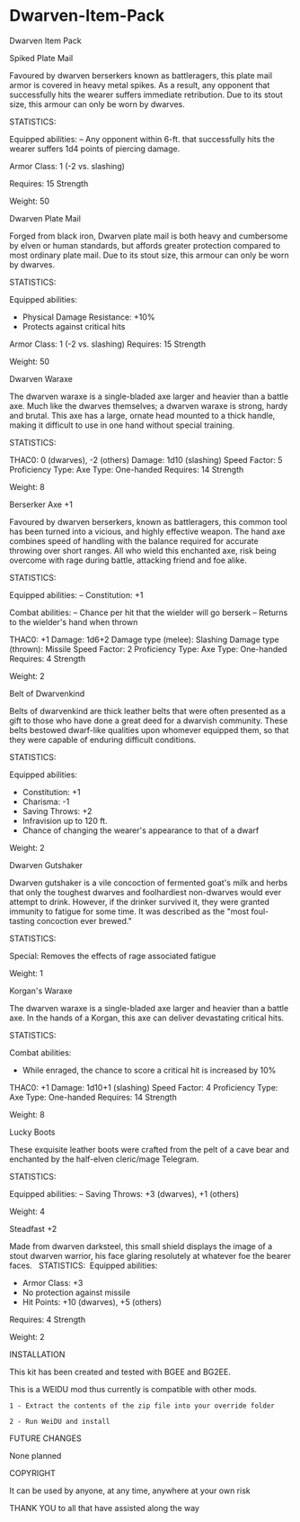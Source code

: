 # Dwarven-Item-Pack
Dwarven Item Pack

Spiked Plate Mail

Favoured by dwarven berserkers known as battleragers, this plate mail armor is covered in heavy metal spikes. As a result, any opponent that successfully hits the wearer suffers immediate retribution. Due to its stout size, this armour can only be worn by dwarves.

STATISTICS:

Equipped abilities: 
– Any opponent within 6-ft. that successfully hits the wearer suffers 1d4 points of piercing damage.

Armor Class: 1 (-2 vs. slashing)

Requires: 15 Strength

Weight: 50

Dwarven Plate Mail

Forged from black iron, Dwarven plate mail is both heavy and cumbersome by elven or human standards, but affords greater protection compared to most ordinary plate mail. Due to its stout size, this armour can only be worn by dwarves.

STATISTICS:

Equipped abilities: 
- Physical Damage Resistance: +10%
- Protects against critical hits

Armor Class: 1 (-2 vs. slashing)
Requires:
 15 Strength

Weight: 50

Dwarven Waraxe

The dwarven waraxe is a single-bladed axe larger and heavier than a battle axe. Much like the dwarves themselves; a dwarven waraxe is strong, hardy and brutal. This axe has a large, ornate head mounted to a thick handle, making it difficult to use in one hand without special training.

STATISTICS:

THAC0: 0 (dwarves), -2 (others)
Damage: 1d10 (slashing)
Speed Factor: 5
Proficiency Type: Axe
Type: One-handed
Requires:
 14 Strength

Weight: 8

Berserker Axe +1

Favoured by dwarven berserkers, known as battleragers, this common tool has been turned into a vicious, and highly effective weapon. The hand axe combines speed of handling with the balance required for accurate throwing over short ranges. All who wield this enchanted axe, risk being overcome with rage during battle, attacking friend and foe alike.

STATISTICS:

Equipped abilities:
– Constitution: +1

Combat abilities:
– Chance per hit that the wielder will go berserk
– Returns to the wielder's hand when thrown

THAC0: +1
Damage: 1d6+2
Damage type (melee): Slashing
Damage type (thrown): Missile
Speed Factor: 2
Proficiency Type: Axe
Type: One-handed
Requires:
 4 Strength

Weight: 2

Belt of Dwarvenkind

Belts of dwarvenkind are thick leather belts that were often presented as a gift to those who have done a great deed for a dwarvish community. These belts bestowed dwarf-like qualities upon whomever equipped them, so that they were capable of enduring difficult conditions. 

STATISTICS:

Equipped abilities:
- Constitution: +1
- Charisma: -1
- Saving Throws: +2
- Infravision up to 120 ft.
- Chance of changing the wearer's appearance to that of a dwarf

Weight: 2

Dwarven Gutshaker

Dwarven gutshaker is a vile concoction of fermented goat's milk and herbs that only the toughest dwarves and foolhardiest non-dwarves would ever attempt to drink. However, if the drinker survived it, they were granted immunity to fatigue for some time. It was described as the "most foul-tasting concoction ever brewed."

STATISTICS:

Special: Removes the effects of rage associated fatigue

Weight: 1

Korgan's Waraxe

The dwarven waraxe is a single-bladed axe larger and heavier than a battle axe. In the hands of a Korgan, this axe can deliver devastating critical hits.

STATISTICS:

Combat abilities:
- While enraged, the chance to score a critical hit is increased by 10%

THAC0: +1
Damage: 1d10+1 (slashing)
Speed Factor: 4
Proficiency Type: Axe
Type: One-handed
Requires:
 14 Strength

Weight: 8

Lucky Boots

These exquisite leather boots were crafted from the pelt of a cave bear and enchanted by the half-elven cleric/mage Telegram.

STATISTICS:

Equipped abilities:
– Saving Throws: +3 (dwarves), +1 (others)

Weight: 4

Steadfast +2 

Made from dwarven darksteel, this small shield displays the image of a stout dwarven warrior, his face glaring resolutely at whatever foe the bearer faces.   STATISTICS:  Equipped abilities:
- Armor Class: +3
- No protection against missile
- Hit Points: +10 (dwarves), +5 (others)

Requires:
 4 Strength

Weight: 2

INSTALLATION 
                 
This kit has been created and tested with BGEE and BG2EE. 

This is a WEIDU mod thus currently is compatible with other mods.

	1 - Extract the contents of the zip file into your override folder

	2 - Run WeiDU and install

FUTURE  CHANGES  

None planned

COPYRIGHT

It can be used by anyone, at any time, anywhere at your own risk

THANK YOU to all that have assisted along the way
